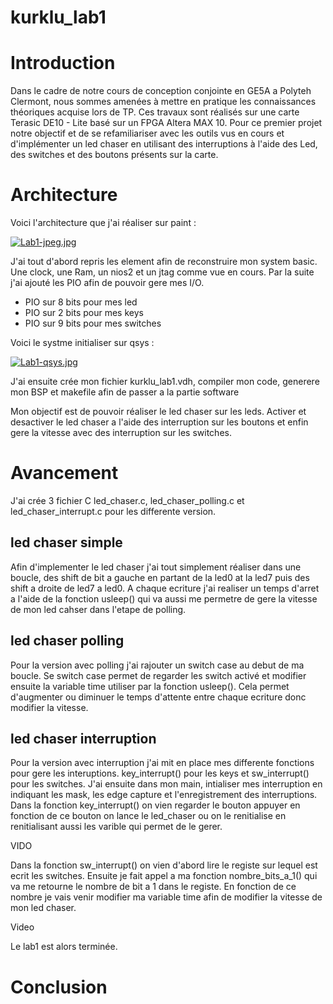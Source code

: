# kurklu_lab1

# Introduction

Dans le cadre de notre cours de conception conjointe en GE5A a Polyteh Clermont, nous sommes amenées à mettre en pratique les connaissances théoriques acquise lors de TP. Ces travaux sont réalisés sur une carte Terasic DE10 - Lite basé sur un FPGA Altera MAX 10. Pour ce premier projet notre objectif et de se refamiliariser avec les outils vus en cours et d'implémenter un led chaser en utilisant des interruptions à l'aide des Led, des switches et des boutons présents sur la carte.


# Architecture
Voici l'architecture que j'ai réaliser sur paint :

[![Lab1-jpeg.jpg](https://i.postimg.cc/76V6y378/Lab1-jpeg.jpg)](https://postimg.cc/PpChW822)

J'ai tout d'abord repris les element afin de reconstruire mon system basic. Une clock, une Ram, un nios2 et un jtag comme vue en cours.
Par la suite j'ai ajouté les PIO afin de pouvoir gere mes I/O.
* PIO sur 8 bits pour mes led
* PIO sur 2 bits pour mes keys
* PIO sur 9 bits pour mes switches

Voici le systme initialiser sur qsys :

[![Lab1-qsys.jpg](https://i.postimg.cc/y6LC91zT/Lab1-qsys.jpg)](https://postimg.cc/yW3GCzxJ)

J'ai ensuite crée mon fichier kurklu_lab1.vdh, compiler mon code, generere mon BSP et makefile afin de passer a la partie software

Mon objectif est de pouvoir réaliser le led chaser sur les leds. Activer et desactiver le led chaser a l'aide des interruption sur les boutons et enfin gere la vitesse avec des interruption sur les switches. 

# Avancement

J'ai crée 3 fichier C led_chaser.c, led_chaser_polling.c et led_chaser_interrupt.c  pour les differente version.

## led chaser simple
Afin d'implementer le led chaser j'ai tout simplement réaliser dans une boucle, des shift de bit a gauche en partant de la led0 at la led7 puis des shift a droite de led7 a led0. A chaque ecriture j'ai realiser un temps d'arret a l'aide de la fonction usleep() qui va aussi me permetre de gere la vitesse de mon led cahser dans l'etape de polling.

## led chaser polling
Pour la version avec polling j'ai rajouter un switch case au debut de ma boucle. Se switch case permet de regarder les switch activé et modifier ensuite la variable time utiliser par la fonction usleep(). Cela permet d'augmenter ou diminuer le temps d'attente entre chaque ecriture donc modifier la vitesse.

## led chaser interruption
Pour la version avec interruption j'ai mit en place mes differente fonctions pour gere les interuptions. key_interrupt() pour les keys et sw_interrupt() pour les switches. J'ai ensuite dans mon main, intialiser mes interruption en indiquant les mask, les edge capture et l'enregistrement des interruptions. Dans la fonction key_interrupt() on vien regarder le bouton appuyer en fonction de ce bouton on lance le led_chaser ou on le renitialise en renitialisant aussi les varible qui permet de le gerer. 

VIDO

Dans la fonction sw_interrupt() on vien d'abord lire le registe sur lequel est ecrit les switches. Ensuite je fait appel a ma fonction nombre_bits_a_1() qui va me retourne le nombre de bit a 1 dans le registe. En fonction de ce nombre je vais venir modifier ma variable time afin de modifier la vitesse de mon led chaser.

Video

Le lab1 est alors terminée.


# Conclusion
